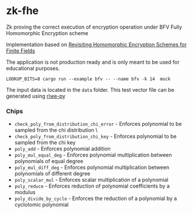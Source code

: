 # zk-fhe
Zk proving the correct execution of encryption operation under BFV Fully Homomorphic Encryption scheme

Implementation based on [Revisiting Homomorphic Encryption Schemes for Finite Fields](https://eprint.iacr.org/2021/204.pdf)

The application is not production ready and is only meant to be used for educational purposes.

`LOOKUP_BITS=8 cargo run --example bfv -- --name bfv -k 14  mock`

The input data is located in the `data` folder. This test vector file can be generated using [rlwe-py](https://github.com/yuriko627/rlwe-py)

### Chips 

- `check_poly_from_distribution_chi_error` - Enforces polynomial to be sampled from the chi distribution \
- `check_poly_from_distribution_chi_key` - Enforces polynomial to be sampled from the chi key
- `poly_add` - Enforces polynomial addition
- `poly_mul_equal_deg` - Enforces polynomial multiplication between polynomials of equal degree
- `poly_mul_diff_deg` - Enforces polynomial multiplication between polynomials of different degree
- `poly_scalar_mul` - Enforces scalar multiplication of a polynomial
- `poly_reduce` - Enforces reduction of polynomial coefficients by a modulus
- `poly_divide_by_cyclo` - Enforces the reduction of a polynomial by a cyclotomic polynomial